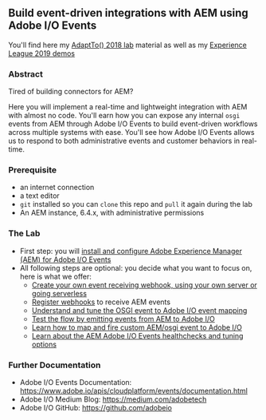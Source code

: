 ## Build event-driven integrations with AEM using Adobe I/O Events

You'll find here my [AdaptTo() 2018 lab](https://adapt.to/2018/en/schedule/build-event-driven-integrations-with-aem-using-adobe-io-events.html) material as well as my [Experience League 2019 demos](http://droff.com/content/2019/10/08/experience-league-conf.html)

### Abstract

Tired of building connectors for AEM? 

Here you will implement a real-time and lightweight integration with AEM with almost no code. You'll earn how you can expose any internal `osgi` events from AEM through Adobe I/O Events to build event-driven workflows across multiple systems with ease. You'll see how Adobe I/O Events allows us to respond to both administrative events and customer behaviors in real-time.

### Prerequisite

* an internet connection
* a text editor 
* `git` installed so you can `clone` this repo and `pull` it again during the lab
* An AEM instance, 6.4.x, with administrative permissions

### The Lab

* First step:  you will [install and configure Adobe Experience Manager (AEM) for Adobe I/O Events](1.aem-event-setup.md)
* All following steps are optional: you decide what you want to focus on, here is what we offer: 
  * [Create your own event receiving webhook, using your own server or going serverless](2.aem-event-webhooks.md)
  * [Register webhooks](3.aem-event-registration.md) to receive AEM events
  * [Understand and tune the OSGI event to Adobe I/O event mapping](4.aem-event-mapping.md)
  * [Test the flow by emitting events from AEM to Adobe I/O](5.aem-event-emitting.md)
  * [Learn how to map and fire custom AEM/osgi event to Adobe I/O](6.aem-event-custom.md)
  * [Learn about the AEM Adobe I/O Events healthchecks and tuning options](7.aem-event-more.md)

### Further Documentation

* Adobe I/O Events Documentation: https://www.adobe.io/apis/cloudplatform/events/documentation.html
* Adobe I/O Medium Blog: https://medium.com/adobetech
* Adobe I/O GitHub: https://github.com/adobeio
